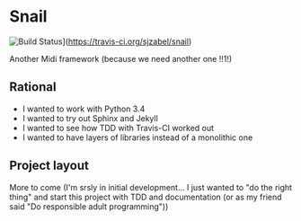 # Snail
![Build
Status](https://travis-ci.org/sjzabel/snail.svg?branch=master)](https://travis-ci.org/sjzabel/snail)

Another Midi framework (because we need another one !!1!)

## Rational

- I wanted to work with Python 3.4
- I wanted to try out Sphinx and Jekyll
- I wanted to see how TDD with Travis-CI worked out
- I wanted to have layers of libraries instead of a monolithic one


## Project layout

More to come (I'm srsly in initial development... I just wanted to "do
the right thing" and start this project with TDD and documentation (or
as my friend said "Do responsible adult programming"))
